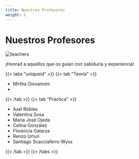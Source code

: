 ```yaml
---
title: Nuestros Profesores
weight: 1
---
```


# Nuestros Profesores

![teachers](/aed-docs/images/teacher-berserk.jpg)

¡Honrad a aquellos que os guían con sabiduría y experiencia!

{{< tabs "uniqueid" >}}
{{< tab "Teoría" >}}

- Mirtha Giovannini
- 

{{< /tab >}}
{{< tab "Práctica" >}}

- Axel Robles
- Valentina Sosa
- María José Ojeda
- Celina González
- Florencia Galarza
- Renzo Urturi
- Santiago Scacciaferro Wyss

{{< /tab >}}
{{< /tabs >}}
